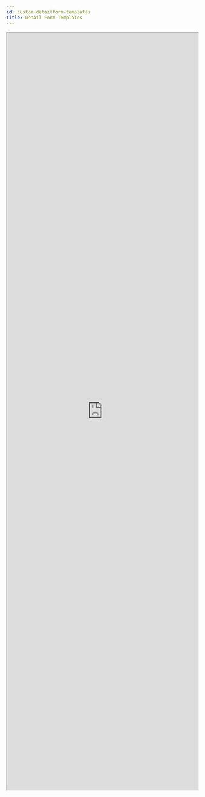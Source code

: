 ```yaml
---
id: custom-detailform-templates
title: Detail Form Templates
---
```


<div markdown="1">

<iframe src="https://4d-for-ios.github.io/gallery/#/type/form-detail/picker/0" scrolling="no" height="2000" width="100%">
</iframe>

</div>